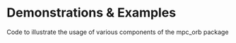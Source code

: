 # Demonstrations & Examples

Code to illustrate the usage of various components of the mpc_orb package

